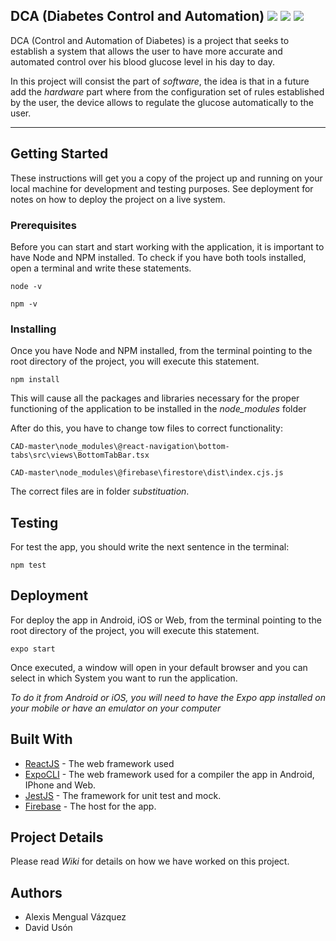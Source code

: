 ## DCA (Diabetes Control and Automation) <img src="https://img.shields.io/badge/npm-6.4.1-blue" /> <img src="https://img.shields.io/badge/react_native-0.61.4-green" /> <img src="https://img.shields.io/badge/react_native_cli-2.0.1-green" />

DCA (Control and Automation of Diabetes) is a project that seeks to establish a system that allows the user to have more accurate and automated control over his blood glucose level in his day to day.

In this project will consist the part of *software*, the idea is that in a future add the *hardware* part where from the configuration set of rules established by the user, the device allows to regulate the glucose automatically to the user.

---

## Getting Started
These instructions will get you a copy of the project up and running on your local machine for development and testing purposes. See deployment for notes on how to deploy the project on a live system.

### Prerequisites
Before you can start and start working with the application, it is important to have Node and NPM installed. To check if you have both tools installed, open a terminal and write these statements.

```
node -v
```
```
npm -v
```

### Installing
Once you have Node and NPM installed, from the terminal pointing to the root directory of the project, you will execute this statement.

```
npm install
```

This will cause all the packages and libraries necessary for the proper functioning of the application to be installed in the *node_modules* folder

After do this, you have to change tow files to correct functionality:
 
 ```
CAD-master\node_modules\@react-navigation\bottom-tabs\src\views\BottomTabBar.tsx
 ```
 ```
CAD-master\node_modules\@firebase\firestore\dist\index.cjs.js
 ```
 
 The correct files are in folder *substituation*.

## Testing
For test the app, you should write the next sentence in the terminal:

```
npm test
```

## Deployment
For deploy the app in Android, iOS or Web, from the terminal pointing to the root directory of the project, you will execute this statement.

```
expo start
```

Once executed, a window will open in your default browser and you can select in which System you want to run the application.

*To do it from Android or iOS, you will need to have the Expo app installed on your mobile or have an emulator on your computer*

## Built With
* [ReactJS](https://reactjs.org/) - The web framework used
* [ExpoCLI](https://expo.io/) - The web framework used for a compiler the app in Android, IPhone and Web.
* [JestJS](https://jestjs.io/) - The framework for unit test and mock.
* [Firebase](https://firebase.google.com/) - The host for the app.

## Project Details
Please read *Wiki* for details on how we have worked on this project.

## Authors
* Alexis Mengual Vázquez
* David Usón
